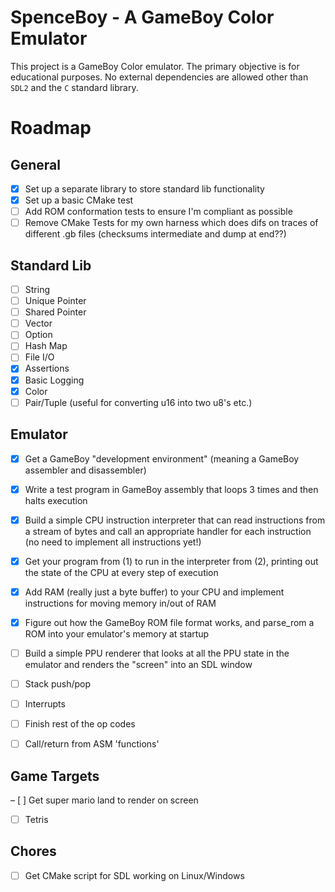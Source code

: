 # SpenceBoy - A GameBoy Color Emulator

This project is a GameBoy Color emulator. The primary objective is for
educational purposes. No external dependencies are allowed other than `SDL2` and
the `C` standard library.

# Roadmap

## General 

- [x] Set up a separate library to store standard lib functionality
- [x] Set up a basic CMake test 
- [ ] Add ROM conformation tests to ensure I'm compliant as possible
- [ ] Remove CMake Tests for my own harness which does difs on traces of different .gb files (checksums intermediate and dump at end??)

## Standard Lib

- [ ] String
- [ ] Unique Pointer
- [ ] Shared Pointer
- [ ] Vector
- [ ] Option
- [ ] Hash Map
- [ ] File I/O
- [x] Assertions
- [x] Basic Logging
- [x] Color
- [ ] Pair/Tuple (useful for converting u16 into two u8's etc.)

## Emulator

- [X] Get a GameBoy "development environment" (meaning a GameBoy assembler and disassembler)
- [X] Write a test program in GameBoy assembly that loops 3 times and then halts execution
- [x] Build a simple CPU instruction interpreter that can read instructions from a stream of bytes and call an appropriate handler for each instruction (no need to implement all instructions yet!)
- [x] Get your program from (1) to run in the interpreter from (2), printing out the state of the CPU at every step of execution
- [x] Add RAM (really just a byte buffer) to your CPU and implement instructions for moving memory in/out of RAM
- [x] Figure out how the GameBoy ROM file format works, and parse_rom a ROM into your emulator's memory at startup
- [ ] Build a simple PPU renderer that looks at all the PPU state in the emulator and renders the "screen" into an SDL window

- [ ] Stack push/pop
- [ ] Interrupts
- [ ] Finish rest of the op codes
- [ ] Call/return from ASM 'functions'

## Game Targets

– [ ] Get super mario land to render on screen
- [ ] Tetris 

## Chores

- [ ] Get CMake script for SDL working on Linux/Windows
